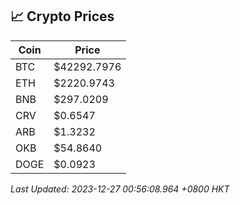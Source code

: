 ## 📈 Crypto Prices

| Coin | Price |
| ---- | ----- |
| BTC | $42292.7976 |
| ETH | $2220.9743 |
| BNB | $297.0209 |
| CRV | $0.6547 |
| ARB | $1.3232 |
| OKB | $54.8640 |
| DOGE | $0.0923 |

_Last Updated: 2023-12-27 00:56:08.964 +0800 HKT_